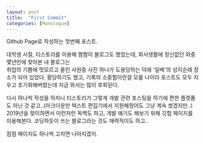 ```yaml
---
layout: post
title:  "First Commit"
categories: [Monologue]
---
```


Github Page로 작성하는 첫번째 포스트.

대학생 시절, 티스토리를 이용해 짬짬이 블로그도 했었는데, 회사생활에 정신없던 와중 몇년만에 찾아본 내 블로그는  
취업의 기쁨에 멋모르고 올린 사원증 사진 하나가 도용당하는 덕에 '일베'의 성지순례 장소가 되어 있었다.
황당하기도 했고, 기록의 소중함이란걸 모를 나이라 포스트도 모두 지우고 초기화해버렸는데 지금 와서는 많이 후회된다.

다시 하나씩 작성을 하자니 티스토리가 그렇게 개발 관련 포스팅을 하기에 편한 플랫폼도 아닌 것 같고..(마크다운만 텍스트 편집기에서 지원해줬어도 그냥 계속 썼겠지만..)
2019년을 맞이하면서 이런저런 독백도 하고, 개발 얘기도 해보기 위해 깃헙 페이지를 이용해본다. 코딩하듯이 쓰는 블로그라는 것도 매력적이도 하고..

점점 페이지도 하나씩 고치면 나아지겠지.




